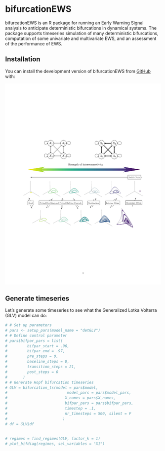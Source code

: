
<!-- README.md is generated from README.Rmd. Please edit that file -->

# bifurcationEWS

bifurcationEWS is an R package for running an Early Warning Signal
analysis to anticipate deterministic bifurcations in dynamical systems.
The package supports timeseries simulation of many deterministic
bifurcations, computation of some univariate and multivariate EWS, and
an assessment of the performance of EWS.

<!-- badges: start -->
<!-- badges: end -->

## Installation

You can install the development version of bifurcationEWS from
[GitHub](https://github.com/) with:

![](Fig1.jpg)

## Generate timeseries

Let’s generate some timeseries to see what the Generalized Lotka
Volterra (GLV) model can do:

``` r
# # Set up parameters
# pars <- setup_pars(model_name = "detGLV")
# # Define control parameter
# pars$bifpar_pars = list(
#         bifpar_start = .96,
#         bifpar_end = .97,
#         pre_steps = 0,
#         baseline_steps = 0,
#         transition_steps = 21,
#         post_steps = 0
#       )
# # Generate Hopf bifurcation timeseries
# GLV = bifurcation_ts(model = pars$model,
#                           model_pars = pars$model_pars,
#                          X_names = pars$X_names,
#                          bifpar_pars = pars$bifpar_pars,
#                          timestep = .1,
#                          nr_timesteps = 500, silent = F
#                         )
# df = GLV$df
```

``` r

# regimes = find_regimes(GLV, factor_k = 1)
# plot_bifdiag(regimes, sel_variables = "X1")
```

<!-- You'll still need to render `README.Rmd` regularly, to keep `README.md` up-to-date. `devtools::build_readme()` is handy for this. -->
<!-- You can also embed plots, for example: -->
<!-- ```{r pressure, echo = FALSE} -->
<!-- plot(pressure) -->
<!-- ``` -->
<!-- In that case, don't forget to commit and push the resulting figure files, so they display on GitHub and CRAN. -->
